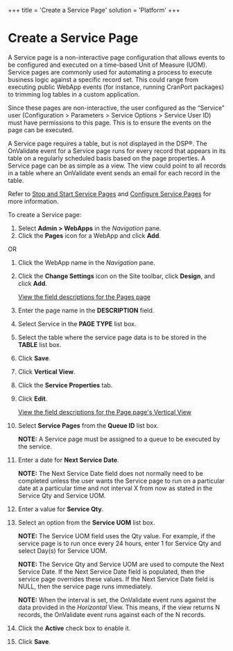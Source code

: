 +++
title = 'Create a Service Page'
solution = 'Platform'
+++

# Create a Service Page

A Service page is a non-interactive page configuration that allows
events to be configured and executed on a time-based Unit of Measure
(UOM). Service pages are commonly used for automating a process to
execute business logic against a specific record set. This could range
from executing public WebApp events (for instance, running CranPort
packages) to trimming log tables in a custom application.

Since these pages are non-interactive, the user configured as the
“Service” user (Configuration \> Parameters \> Service Options \>
Service User ID) must have permissions to this page. This is to ensure
the events on the page can be executed.

A Service page requires a table, but is not displayed in the DSP®. The
OnValidate event for a Service page runs for every record that appears
in its table on a regularly scheduled basis based on the page
properties. A Service page can be as simple as a view. The view could
point to all records in a table where an OnValidate event sends an email
for each record in the table.

Refer to [Stop and Start Service
Pages](../Sys_Admin/Use_Cases/Stop_and_Start_Service_Pages.htm) and
[Configure Service
Pages](../Sys_Admin/Use_Cases/Configure_Service_Pages.htm) for more
information.

To create a Service page:

1.  Select **Admin \> WebApps** in the *Navigation* pane.
2.  Click the **Pages** icon for a WebApp and click **Add**.

OR

1.  Click the WebApp name in the *Navigation* pane.

2.  Click the **Change Settings** icon on the Site toolbar, click
    **Design**, and click **Add**.
    
    [View the field descriptions for the Pages
    page](../Sys_Admin/Page_Desc/Pages_H.htm)

3.  Enter the page name in the **DESCRIPTION** field.

4.  Select Service in the **PAGE TYPE** list box.

5.  Select the table where the service page data is to be stored in the
    **TABLE** list box.

6.  Click **Save**.

7.  Click **Vertical View**.

8.  Click the **Service Properties** tab.

9.  Click **Edit**.
    
    [View the field descriptions for the Page page's Vertical
    View](../Sys_Admin/Page_Desc/Pages_H.htm)

10. Select **Service Pages** from the **Queue ID** list box.
    
    **NOTE:** A Service page must be assigned to a queue to be executed
    by the service.

11. Enter a date for **Next Service Date**.
    
    **NOTE:** The Next Service Date field does not normally need to be
    completed unless the user wants the Service page to run on a
    particular date at a particular time and not interval X from now as
    stated in the Service Qty and Service UOM.

12. Enter a value for **Service Qty**.

13. Select an option from the **Service UOM** list box.
    
    **NOTE:** The Service UOM field uses the Qty value. For example, if
    the service page is to run once every 24 hours, enter 1 for Service
    Qty and select Day(s) for Service UOM.
    
    **NOTE:** The Service Qty and Service UOM are used to compute the
    Next Service Date. If the Next Service Date field is populated, then
    the service page overrides these values. If the Next Service Date
    field is NULL, then the service page runs immediately.
    
    **NOTE:** When the interval is set, the OnValidate event runs
    against the data provided in the *Horizontal* View. This means, if
    the view returns N records, the OnValidate event runs against each
    of the N records.

14. Click the **Active** check box to enable it.

15. Click **Save**.
